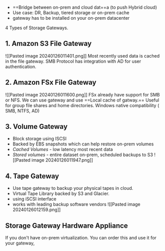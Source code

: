 
- ==Bridge between on-prem and cloud dat==a (to push Hybrid cloud)
- Use case: DR, Backup, tiered storage or on-prem cache
- gateway has to be installed on your on-prem datacenter

4 Types of Storage Gateways.

## 1. Amazon S3 File Gateway

![[Pasted image 20240126011401.png]]
Most recently used data is cached in the file gateway.
SMB Protocol has integration with AD for user authentication.

## 2. Amazon FSx File Gateway
![[Pasted image 20240126011600.png]]
FSx already have support for SMB or NFS. 
We can use gateway and use ==Local cache of gatway.==
Useful for group file shares and home directories.
Windows native compatibility ( SMB, NTFS, AD)

## 3. Volume Gateway
- Block storage using ISCSI
- Backed by EBS snapshots  which can help restore on-prem volumes
- *Cached Volumes* - low latency most recent data 
- *Stored volumes* - entire dataset on-prem, scheduled backups to S3
![[Pasted image 20240126011947.png]]

## 4. Tape Gateway
-  Use tape gateway to backup your physical tapes in cloud. 
- Virtual Tape Library backed by S3 and Glacier.
- using iSCSI interface
- works with leading backup software vendors
![[Pasted image 20240126012159.png]]


## Storage Gateway Hardware Appliance
If you don't have on-prem virtualization.
You can order this and use it for your gateway,